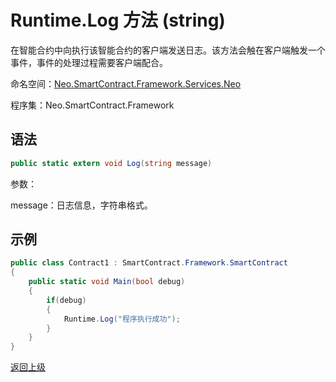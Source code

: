 # Runtime.Log 方法 (string)

在智能合约中向执行该智能合约的客户端发送日志。该方法会触在客户端触发一个事件，事件的处理过程需要客户端配合。

命名空间：[Neo.SmartContract.Framework.Services.Neo](../../neo.md)

程序集：Neo.SmartContract.Framework

## 语法

```c#
public static extern void Log(string message)
```

参数：

message：日志信息，字符串格式。

## 示例

```c#
public class Contract1 : SmartContract.Framework.SmartContract
{
    public static void Main(bool debug)
    {
        if(debug)
        {
            Runtime.Log("程序执行成功");
        }
    }
}
```



[返回上级](../Runtime.md)